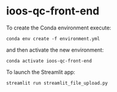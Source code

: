 # ioos-qc-front-end

To create the Conda environment execute: 

```
conda env create -f environment.yml
```

and then activate the new environment:

```
conda activate ioos-qc-front-end
```

To launch the Streamlit app:
```
streamlit run streamlit_file_upload.py 
```